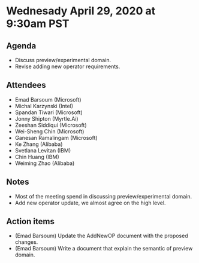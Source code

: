 <!--- SPDX-License-Identifier: Apache-2.0 -->

# Wednesady April 29, 2020 at 9:30am PST

## Agenda
* Discuss preview/experimental domain.
* Revise adding new operator requirements.

## Attendees
* Emad Barsoum (Microsoft)
* Michal Karzynski (Intel)
* Spandan Tiwari (Microsoft)
* Jonny Shipton (Myrtle.Ai)
* Zeeshan Siddiqui (Microsoft)
* Wei-Sheng Chin (Microsoft)
* Ganesan Ramalingam (Microsoft)
* Ke Zhang (Alibaba)
* Svetlana Levitan (IBM)
* Chin Huang (IBM)
* Weiming Zhao (Alibaba)


## Notes
* Most of the meeting spend in discussing preview/experimental domain.
* Add new operator update, we almost agree on the high level.

## Action items
* (Emad Barsoum) Update the AddNewOP document with the proposed changes.
* (Emad Barsoum) Write a document that explain the semantic of preview domain.

